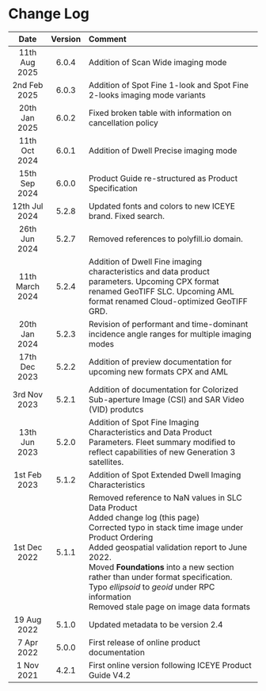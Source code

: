 # Change Log

<!---
<span style="color:darkred">[TODO] keep track of changes here and add to changelist</span>.
-->

| Date | Version  | Comment |
|:----:|:-------:|:-------|
| 11th Aug 2025 | 6.0.4   | Addition of Scan Wide imaging mode | 
| 2nd Feb 2025 | 6.0.3   | Addition of Spot Fine 1-look and Spot Fine 2-looks imaging mode variants | 
| 20th Jan 2025 | 6.0.2   | Fixed broken table with information on cancellation policy | 
| 11th Oct 2024 | 6.0.1   | Addition of Dwell Precise imaging mode | 
| 15th Sep 2024 | 6.0.0   | Product Guide re-structured as Product Specification | 
| 12th Jul 2024 | 5.2.8   | Updated fonts and colors to new ICEYE brand. Fixed search.| 
| 26th Jun 2024 | 5.2.7   | Removed references to polyfill.io domain.| 
| 11th March 2024 | 5.2.4  | Addition of Dwell Fine imaging characteristics and data product parameters. Upcoming CPX format renamed GeoTIFF SLC. Upcoming AML format renamed Cloud-optimized GeoTIFF GRD.
| 20th Jan 2024 | 5.2.3  | Revision of performant and time-dominant incidence angle ranges for multiple imaging modes
| 17th Dec 2023 | 5.2.2  | Addition of preview documentation for upcoming new formats CPX and AML
| 3rd Nov 2023 | 5.2.1  | Addition of documentation for Colorized Sub-aperture Image (CSI) and SAR Video (VID) produtcs
| 13th Jun 2023 | 5.2.0  | Addition of Spot Fine Imaging Characteristics and Data Product Parameters. Fleet summary modified to reflect capabilities of new Generation 3 satellites.
| 1st Feb 2023 | 5.1.2  | Addition of Spot Extended Dwell Imaging Characteristics
| 1st Dec 2022 | 5.1.1  | Removed reference to NaN values in SLC Data Product <br> Added change log (this page) <br> Corrected typo in stack time image under Product Ordering <br> Added geospatial validation report to June 2022. <br> Moved **Foundations** into a new section rather than under format specification. <br> Typo *ellipsoid* to *geoid* under RPC information <br> Removed stale page on image data formats|
| 19 Aug 2022  | 5.1.0  | Updated metadata to be version 2.4 |
| 7 Apr 2022   | 5.0.0  | First release of online product documentation |
| 1 Nov 2021   | 4.2.1  | First online version following ICEYE Product Guide V4.2|
